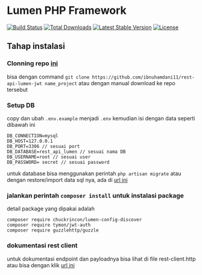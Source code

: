 # Lumen PHP Framework

[![Build Status](https://travis-ci.org/laravel/lumen-framework.svg)](https://travis-ci.org/laravel/lumen-framework)
[![Total Downloads](https://img.shields.io/packagist/dt/laravel/framework)](https://packagist.org/packages/laravel/lumen-framework)
[![Latest Stable Version](https://img.shields.io/packagist/v/laravel/framework)](https://packagist.org/packages/laravel/lumen-framework)
[![License](https://img.shields.io/packagist/l/laravel/framework)](https://packagist.org/packages/laravel/lumen-framework)

## Tahap instalasi
### Clonning repo [ini](https://github.com/ibnuhamdani11/rest-api-lumen-jwt)
bisa dengan command `git clone https://github.com/ibnuhamdani11/rest-api-lumen-jwt name_project`
atau dengan manual download ke repo tersebut

### Setup DB
copy dan ubah `.env.example` menjadi `.env` kemudian isi dengan data seperti dibawah ini
```
DB_CONNECTION=mysql
DB_HOST=127.0.0.1  
DB_PORT=3306 // sesuai port
DB_DATABASE=rest_api_lumen // sesuai nama DB
DB_USERNAME=root // sesuai user
DB_PASSWORD= secret // sesuai password
```
untuk database bisa menggunakan perintah `php artisan migrate` atau dengan restore/import data sql nya, ada di [url ini](https://github.com/ibnuhamdani11/rest-api-lumen-jwt/blob/master/rest_api_lumen.sql)

### jalankan perintah `composer install` untuk instalasi package
detail package yang dipakai adalah
```
composer require chuckrincon/lumen-config-discover
composer require tymon/jwt-auth
composer require guzzlehttp/guzzle
```

### dokumentasi rest client
untuk dokumentasi endpoint dan payloadnya bisa lihat di file rest-client.http atau bisa dengan klik [ url ini](https://github.com/ibnuhamdani11/rest-api-lumen-jwt/blob/master/rest-client.http)
